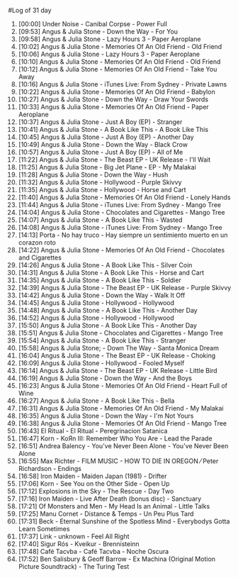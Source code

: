 #Log of 31 day

1. [00:00] Under Noise - Canibal Corpse - Power Full
1. [09:53] Angus & Julia Stone - Down the Way - For You
1. [09:58] Angus & Julia Stone - Lazy Hours 3 - Paper Aeroplane
1. [10:02] Angus & Julia Stone - Memories Of An Old Friend - Old Friend
1. [10:06] Angus & Julia Stone - Lazy Hours 3 - Paper Aeroplane
1. [10:10] Angus & Julia Stone - Memories Of An Old Friend - Old Friend
1. [10:12] Angus & Julia Stone - Memories Of An Old Friend - Take You Away
1. [10:16] Angus & Julia Stone - iTunes Live: From Sydney - Private Lawns
1. [10:22] Angus & Julia Stone - Memories Of An Old Friend - Babylon
1. [10:27] Angus & Julia Stone - Down the Way - Draw Your Swords
1. [10:33] Angus & Julia Stone - Memories Of An Old Friend - Paper Aeroplane
1. [10:37] Angus & Julia Stone - Just A Boy (EP) - Stranger
1. [10:41] Angus & Julia Stone - A Book Like This - A Book Like This
1. [10:45] Angus & Julia Stone - Just A Boy (EP) - Another Day
1. [10:49] Angus & Julia Stone - Down the Way - Black Crow
1. [10:57] Angus & Julia Stone - Just A Boy (EP) - All of Me
1. [11:22] Angus & Julia Stone - The Beast EP - UK Release - I'll Wait
1. [11:25] Angus & Julia Stone - Big Jet Plane - EP - My Malakai
1. [11:28] Angus & Julia Stone - Down the Way - Hush
1. [11:32] Angus & Julia Stone - Hollywood - Purple Skivvy
1. [11:35] Angus & Julia Stone - Hollywood - Horse and Cart
1. [11:40] Angus & Julia Stone - Memories Of An Old Friend - Lonely Hands
1. [11:44] Angus & Julia Stone - iTunes Live: From Sydney - Mango Tree
1. [14:04] Angus & Julia Stone - Chocolates and Cigarettes - Mango Tree
1. [14:07] Angus & Julia Stone - A Book Like This - Wasted
1. [14:08] Angus & Julia Stone - iTunes Live: From Sydney - Mango Tree
1. [14:13] Porta - No hay truco - Hay siempre un sentimiento muerto en un corazon roto
1. [14:22] Angus & Julia Stone - Memories Of An Old Friend - Chocolates and Cigarettes
1. [14:26] Angus & Julia Stone - A Book Like This - Silver Coin
1. [14:31] Angus & Julia Stone - A Book Like This - Horse and Cart
1. [14:35] Angus & Julia Stone - A Book Like This - Soldier
1. [14:39] Angus & Julia Stone - The Beast EP - UK Release - Purple Skivvy
1. [14:42] Angus & Julia Stone - Down the Way - Walk It Off
1. [14:45] Angus & Julia Stone - Hollywood - Hollywood
1. [14:48] Angus & Julia Stone - A Book Like This - Another Day
1. [14:52] Angus & Julia Stone - Hollywood - Hollywood
1. [15:50] Angus & Julia Stone - A Book Like This - Another Day
1. [15:51] Angus & Julia Stone - Chocolates and Cigarettes - Mango Tree
1. [15:54] Angus & Julia Stone - A Book Like This - Stranger
1. [15:58] Angus & Julia Stone; - Down The Way - Santa Monica Dream
1. [16:04] Angus & Julia Stone - The Beast EP - UK Release - Choking
1. [16:09] Angus & Julia Stone - Hollywood - Fooled Myself
1. [16:14] Angus & Julia Stone - The Beast EP - UK Release - Little Bird
1. [16:19] Angus & Julia Stone - Down the Way - And the Boys
1. [16:23] Angus & Julia Stone - Memories Of An Old Friend - Heart Full of Wine
1. [16:27] Angus & Julia Stone - A Book Like This - Bella
1. [16:31] Angus & Julia Stone - Memories Of An Old Friend - My Malakai
1. [16:35] Angus & Julia Stone - Down the Way - I'm Not Yours
1. [16:38] Angus & Julia Stone - Memories Of An Old Friend - Mango Tree
1. [16:43] El Ritual - El Ritual - Peregrinacion Satanica
1. [16:47] Korn - KoЯn III: Remember Who You Are - Lead the Parade
1. [16:51] Andrea Balency - You've Never Been Alone - You've Never Been Alone
1. [16:55] Max Richter - FILM MUSIC - HOW TO DIE IN OREGON ⁄ Peter Richardson - Endings
1. [16:58] Iron Maiden - Maiden Japan (1981) - Drifter
1. [17:06] Korn - See You on the Other Side - Open Up
1. [17:12] Explosions in the Sky - The Rescue - Day Two
1. [17:16] Iron Maiden - Live After Death (bonus disc) - Sanctuary
1. [17:21] Of Monsters and Men - My Head Is an Animal - Little Talks
1. [17:25] Manu Cornet - Distance & Temps - Un Peu Plus Tard
1. [17:31] Beck - Eternal Sunshine of the Spotless Mind - Everybodys Gotta Learn Sometimes
1. [17:37] Link - unknown - Feel All Right
1. [17:40] Sigur Rós - Kveikur - Brennisteinn
1. [17:48] Café Tacvba - Café Tacvba - Noche Oscura
1. [17:52] Ben Salisbury & Geoff Barrow - Ex Machina (Original Motion Picture Soundtrack) - The Turing Test
